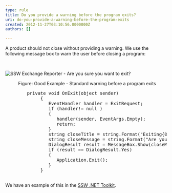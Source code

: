 ```yaml
---
type: rule
title: Do you provide a warning before the program exits?
uri: do-you-provide-a-warning-before-the-program-exits
created: 2012-11-27T03:10:56.0000000Z
authors: []

---
```




<span class='intro'> <p>​A product should not close without providing a warning. We use the following message box to warn the user before closing a program&#58;</p> </span>

​<dl class="goodImage"><dt><img alt="SSW Exchange Reporter - Are you sure you want to exit?" src="http&#58;//www.ssw.com.au/ssw/Standards/Rules/Images/CloseWarning.gif" /></dt>
<dd>Figure&#58; Good Example - Standard warning before a program exits</dd></dl>
<dl class="code"><dt><pre>        private void OnExit(object sender) 
             &#123; 
                EventHandler handler = ExitRequest; 
                if (handler!= null ) 
                &#123; 
                   handler(sender, EventArgs.Empty);
                   return;
                &#125; 
                string closeTitle = string.Format(&quot;Exiting&#123;0&#125;&quot;, Application.ProductName);
                string closeMessage = string.Format(&quot;Are you sure you want to exit &#123;0&#125;&quot;, Application.ProductName);
                DialogResult result = MessageBox.Show(closeMessage,closeTitle, MessageBoxButtons.YesNo,MessageBoxIcon.Warning);
                if (result == DialogResult.Yes)
                &#123; 
                   Application.Exit();
                &#125; 
             &#125;
                        </pre></dt></dl>
<div>We have an example of this in the <a href="http&#58;//www.ssw.com.au/ssw/NETToolkit/">SSW .NET Toolkit</a>.</div>



